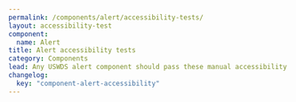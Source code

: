 ```yaml
---
permalink: /components/alert/accessibility-tests/
layout: accessibility-test
component:
  name: Alert
title: Alert accessibility tests
category: Components
lead: Any USWDS alert component should pass these manual accessibility tests.
changelog:
  key: "component-alert-accessibility"
---
```

